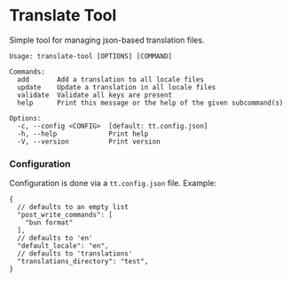 # Translate Tool

Simple tool for managing json-based translation files.

```shell
Usage: translate-tool [OPTIONS] [COMMAND]

Commands:
  add       Add a translation to all locale files
  update    Update a translation in all locale files
  validate  Validate all keys are present
  help      Print this message or the help of the given subcommand(s)

Options:
  -c, --config <CONFIG>  [default: tt.config.json]
  -h, --help             Print help
  -V, --version          Print version
```

### Configuration

Configuration is done via a `tt.config.json` file. Example:

```json5
{
  // defaults to an empty list
  "post_write_commands": [
    "bun format"
  ],
  // defaults to 'en'
  "default_locale": "en",
  // defaults to 'translations'
  "translations_directory": "test",
}
```